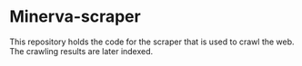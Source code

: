 # Minerva-scraper

This repository holds the code for the scraper that is used to crawl the web. The crawling results are later indexed.
